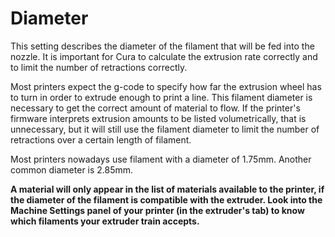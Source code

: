 Diameter
====
This setting describes the diameter of the filament that will be fed into the nozzle. It is important for Cura to calculate the extrusion rate correctly and to limit the number of retractions correctly.

Most printers expect the g-code to specify how far the extrusion wheel has to turn in order to extrude enough to print a line. This filament diameter is necessary to get the correct amount of material to flow. If the printer's firmware interprets extrusion amounts to be listed volumetrically, that is unnecessary, but it will still use the filament diameter to limit the number of retractions over a certain length of filament.

Most printers nowadays use filament with a diameter of 1.75mm. Another common diameter is 2.85mm.

**A material will only appear in the list of materials available to the printer, if the diameter of the filament is compatible with the extruder. Look into the Machine Settings panel of your printer (in the extruder's tab) to know which filaments your extruder train accepts.**